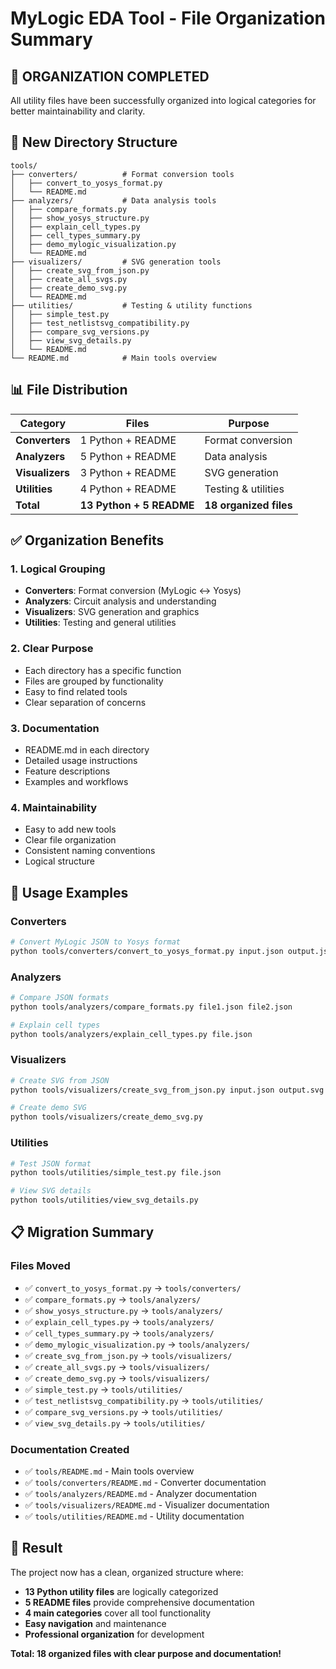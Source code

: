 # MyLogic EDA Tool - File Organization Summary

## 🎯 **ORGANIZATION COMPLETED**

All utility files have been successfully organized into logical categories for better maintainability and clarity.

## 📁 **New Directory Structure**

```
tools/
├── converters/          # Format conversion tools
│   ├── convert_to_yosys_format.py
│   └── README.md
├── analyzers/           # Data analysis tools  
│   ├── compare_formats.py
│   ├── show_yosys_structure.py
│   ├── explain_cell_types.py
│   ├── cell_types_summary.py
│   ├── demo_mylogic_visualization.py
│   └── README.md
├── visualizers/         # SVG generation tools
│   ├── create_svg_from_json.py
│   ├── create_all_svgs.py
│   ├── create_demo_svg.py
│   └── README.md
├── utilities/           # Testing & utility functions
│   ├── simple_test.py
│   ├── test_netlistsvg_compatibility.py
│   ├── compare_svg_versions.py
│   ├── view_svg_details.py
│   └── README.md
└── README.md            # Main tools overview
```

## 📊 **File Distribution**

| Category | Files | Purpose |
|----------|-------|---------|
| **Converters** | 1 Python + README | Format conversion |
| **Analyzers** | 5 Python + README | Data analysis |
| **Visualizers** | 3 Python + README | SVG generation |
| **Utilities** | 4 Python + README | Testing & utilities |
| **Total** | **13 Python + 5 README** | **18 organized files** |

## ✅ **Organization Benefits**

### **1. Logical Grouping**
- **Converters**: Format conversion (MyLogic ↔ Yosys)
- **Analyzers**: Circuit analysis and understanding
- **Visualizers**: SVG generation and graphics
- **Utilities**: Testing and general utilities

### **2. Clear Purpose**
- Each directory has a specific function
- Files are grouped by functionality
- Easy to find related tools
- Clear separation of concerns

### **3. Documentation**
- README.md in each directory
- Detailed usage instructions
- Feature descriptions
- Examples and workflows

### **4. Maintainability**
- Easy to add new tools
- Clear file organization
- Consistent naming conventions
- Logical structure

## 🚀 **Usage Examples**

### **Converters**
```bash
# Convert MyLogic JSON to Yosys format
python tools/converters/convert_to_yosys_format.py input.json output.json
```

### **Analyzers**
```bash
# Compare JSON formats
python tools/analyzers/compare_formats.py file1.json file2.json

# Explain cell types
python tools/analyzers/explain_cell_types.py file.json
```

### **Visualizers**
```bash
# Create SVG from JSON
python tools/visualizers/create_svg_from_json.py input.json output.svg

# Create demo SVG
python tools/visualizers/create_demo_svg.py
```

### **Utilities**
```bash
# Test JSON format
python tools/utilities/simple_test.py file.json

# View SVG details
python tools/utilities/view_svg_details.py
```

## 📋 **Migration Summary**

### **Files Moved**
- ✅ `convert_to_yosys_format.py` → `tools/converters/`
- ✅ `compare_formats.py` → `tools/analyzers/`
- ✅ `show_yosys_structure.py` → `tools/analyzers/`
- ✅ `explain_cell_types.py` → `tools/analyzers/`
- ✅ `cell_types_summary.py` → `tools/analyzers/`
- ✅ `demo_mylogic_visualization.py` → `tools/analyzers/`
- ✅ `create_svg_from_json.py` → `tools/visualizers/`
- ✅ `create_all_svgs.py` → `tools/visualizers/`
- ✅ `create_demo_svg.py` → `tools/visualizers/`
- ✅ `simple_test.py` → `tools/utilities/`
- ✅ `test_netlistsvg_compatibility.py` → `tools/utilities/`
- ✅ `compare_svg_versions.py` → `tools/utilities/`
- ✅ `view_svg_details.py` → `tools/utilities/`

### **Documentation Created**
- ✅ `tools/README.md` - Main tools overview
- ✅ `tools/converters/README.md` - Converter documentation
- ✅ `tools/analyzers/README.md` - Analyzer documentation
- ✅ `tools/visualizers/README.md` - Visualizer documentation
- ✅ `tools/utilities/README.md` - Utility documentation

## 🎯 **Result**

The project now has a clean, organized structure where:
- **13 Python utility files** are logically categorized
- **5 README files** provide comprehensive documentation
- **4 main categories** cover all tool functionality
- **Easy navigation** and maintenance
- **Professional organization** for development

**Total: 18 organized files with clear purpose and documentation!**
